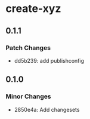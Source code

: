 # create-xyz

## 0.1.1

### Patch Changes

- dd5b239: add publishconfig

## 0.1.0

### Minor Changes

- 2850e4a: Add changesets
